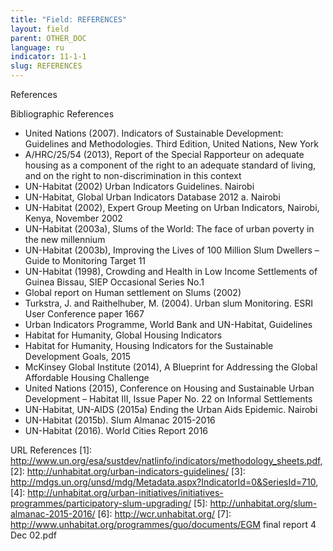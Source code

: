 ```yaml
---
title: "Field: REFERENCES"
layout: field
parent: OTHER_DOC
language: ru
indicator: 11-1-1
slug: REFERENCES
---
```

References

Bibliographic References
* United Nations (2007). Indicators of Sustainable Development: Guidelines and Methodologies. Third Edition, United Nations, New York
* A/HRC/25/54 (2013), Report of the Special Rapporteur on adequate housing as a component of the right to an adequate standard of living, and on the right to non-discrimination in this context
* UN-Habitat (2002) Urban Indicators Guidelines. Nairobi
* UN-Habitat, Global Urban Indicators Database 2012 a. Nairobi
* UN-Habitat (2002), Expert Group Meeting on Urban Indicators, Nairobi, Kenya, November 2002
* UN-Habitat (2003a), Slums of the World: The face of urban poverty in the new millennium
* UN-Habitat (2003b), Improving the Lives of 100 Million Slum Dwellers – Guide to Monitoring Target 11
* UN-Habitat (1998), Crowding and Health in Low Income Settlements of Guinea Bissau, SIEP Occasional Series No.1
* Global report on Human settlement on Slums (2002)
* Turkstra, J. and Raithelhuber, M. (2004). Urban slum Monitoring. ESRI User Conference paper 1667
* Urban Indicators Programme, World Bank and UN-Habitat, Guidelines
* Habitat for Humanity, Global Housing Indicators
* Habitat for Humanity, Housing Indicators for the Sustainable Development Goals, 2015
* McKinsey Global Institute (2014), A Blueprint for Addressing the Global Affordable Housing Challenge
* United Nations (2015), Conference on Housing and Sustainable Urban Development – Habitat III, Issue Paper No. 22 on Informal Settlements
* UN-Habitat, UN-AIDS (2015a) Ending the Urban Aids Epidemic. Nairobi
* UN-Habitat (2015b). Slum Almanac 2015-2016
* UN-Habitat (2016). World Cities Report 2016

URL References
[1]: http://www.un.org/esa/sustdev/natlinfo/indicators/methodology_sheets.pdf,
[2]: http://unhabitat.org/urban-indicators-guidelines/
[3]: http://mdgs.un.org/unsd/mdg/Metadata.aspx?IndicatorId=0&SeriesId=710,
[4]: http://unhabitat.org/urban-initiatives/initiatives-programmes/participatory-slum-upgrading/
[5]: http://unhabitat.org/slum-almanac-2015-2016/
[6]: http://wcr.unhabitat.org/
[7]: http://www.unhabitat.org/programmes/guo/documents/EGM final report 4 Dec 02.pdf